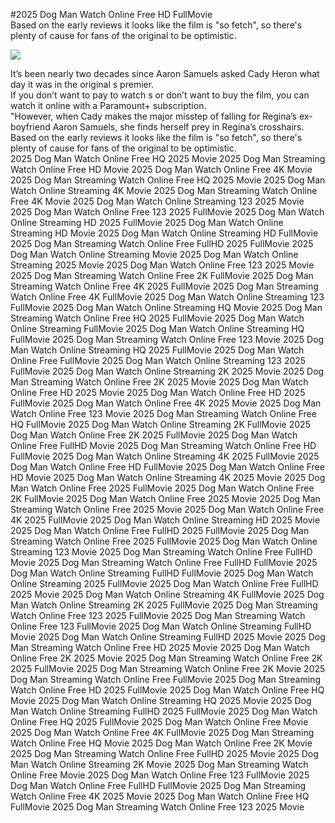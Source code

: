 #2025 Dog Man Watch Online Free HD FullMovie  
Based on the early reviews it looks like the film is "so fetch", so there's plenty of cause for fans of the original to be optimistic.  
  
[![](https://i.imgur.com/qSNzIqt.png)](https://movie.rssnews.media/QPenuIu.php)  
  
It’s been nearly two decades since Aaron Samuels asked Cady Heron what day it was in the original s premier.  
If you don’t want to pay to watch s or don’t want to buy the film, you can watch it online with a Paramount+ subscription.  
"However, when Cady makes the major misstep of falling for Regina’s ex-boyfriend Aaron Samuels, she finds herself prey in Regina’s crosshairs.  
Based on the early reviews it looks like the film is "so fetch", so there's plenty of cause for fans of the original to be optimistic.  
2025 Dog Man Watch Online Free HQ 2025 Movie
2025 Dog Man Streaming Watch Online Free HD Movie
2025 Dog Man Watch Online Free 4K Movie
2025 Dog Man Streaming Watch Online Free HQ 2025 Movie
2025 Dog Man Watch Online Streaming 4K Movie
2025 Dog Man Streaming Watch Online Free 4K Movie
2025 Dog Man Watch Online Streaming 123 2025 Movie
2025 Dog Man Watch Online Free 123 2025 FullMovie
2025 Dog Man Watch Online Streaming HD 2025 FullMovie
2025 Dog Man Watch Online Streaming HD Movie
2025 Dog Man Watch Online Streaming HD FullMovie
2025 Dog Man Streaming Watch Online Free FullHD 2025 FullMovie
2025 Dog Man Watch Online Streaming Movie
2025 Dog Man Watch Online Streaming 2025 Movie
2025 Dog Man Watch Online Free 123 2025 Movie
2025 Dog Man Streaming Watch Online Free 2K FullMovie
2025 Dog Man Streaming Watch Online Free 4K 2025 FullMovie
2025 Dog Man Streaming Watch Online Free 4K FullMovie
2025 Dog Man Watch Online Streaming 123 FullMovie
2025 Dog Man Watch Online Streaming HQ Movie
2025 Dog Man Streaming Watch Online Free HQ 2025 FullMovie
2025 Dog Man Watch Online Streaming FullMovie
2025 Dog Man Watch Online Streaming HQ FullMovie
2025 Dog Man Streaming Watch Online Free 123 Movie
2025 Dog Man Watch Online Streaming HQ 2025 FullMovie
2025 Dog Man Watch Online Free FullMovie
2025 Dog Man Watch Online Streaming 123 2025 FullMovie
2025 Dog Man Watch Online Streaming 2K 2025 Movie
2025 Dog Man Streaming Watch Online Free 2K 2025 Movie
2025 Dog Man Watch Online Free HD 2025 Movie
2025 Dog Man Watch Online Free HD 2025 FullMovie
2025 Dog Man Watch Online Free 4K 2025 Movie
2025 Dog Man Watch Online Free 123 Movie
2025 Dog Man Streaming Watch Online Free HQ FullMovie
2025 Dog Man Watch Online Streaming 2K FullMovie
2025 Dog Man Watch Online Free 2K 2025 FullMovie
2025 Dog Man Watch Online Free FullHD Movie
2025 Dog Man Streaming Watch Online Free HD FullMovie
2025 Dog Man Watch Online Streaming 4K 2025 FullMovie
2025 Dog Man Watch Online Free HD FullMovie
2025 Dog Man Watch Online Free HD Movie
2025 Dog Man Watch Online Streaming 4K 2025 Movie
2025 Dog Man Watch Online Free 2025 FullMovie
2025 Dog Man Watch Online Free 2K FullMovie
2025 Dog Man Watch Online Free 2025 Movie
2025 Dog Man Streaming Watch Online Free 2025 Movie
2025 Dog Man Watch Online Free 4K 2025 FullMovie
2025 Dog Man Watch Online Streaming HD 2025 Movie
2025 Dog Man Watch Online Free FullHD 2025 FullMovie
2025 Dog Man Streaming Watch Online Free 2025 FullMovie
2025 Dog Man Watch Online Streaming 123 Movie
2025 Dog Man Streaming Watch Online Free FullHD Movie
2025 Dog Man Streaming Watch Online Free FullHD FullMovie
2025 Dog Man Watch Online Streaming FullHD FullMovie
2025 Dog Man Watch Online Streaming 2025 FullMovie
2025 Dog Man Watch Online Free FullHD 2025 Movie
2025 Dog Man Watch Online Streaming 4K FullMovie
2025 Dog Man Watch Online Streaming 2K 2025 FullMovie
2025 Dog Man Streaming Watch Online Free 123 2025 FullMovie
2025 Dog Man Streaming Watch Online Free 123 FullMovie
2025 Dog Man Watch Online Streaming FullHD Movie
2025 Dog Man Watch Online Streaming FullHD 2025 Movie
2025 Dog Man Streaming Watch Online Free HD 2025 Movie
2025 Dog Man Watch Online Free 2K 2025 Movie
2025 Dog Man Streaming Watch Online Free 2K 2025 FullMovie
2025 Dog Man Streaming Watch Online Free 2K Movie
2025 Dog Man Streaming Watch Online Free FullMovie
2025 Dog Man Streaming Watch Online Free HD 2025 FullMovie
2025 Dog Man Watch Online Free HQ Movie
2025 Dog Man Watch Online Streaming HQ 2025 Movie
2025 Dog Man Watch Online Streaming FullHD 2025 FullMovie
2025 Dog Man Watch Online Free HQ 2025 FullMovie
2025 Dog Man Watch Online Free Movie
2025 Dog Man Watch Online Free 4K FullMovie
2025 Dog Man Streaming Watch Online Free HQ Movie
2025 Dog Man Watch Online Free 2K Movie
2025 Dog Man Streaming Watch Online Free FullHD 2025 Movie
2025 Dog Man Watch Online Streaming 2K Movie
2025 Dog Man Streaming Watch Online Free Movie
2025 Dog Man Watch Online Free 123 FullMovie
2025 Dog Man Watch Online Free FullHD FullMovie
2025 Dog Man Streaming Watch Online Free 4K 2025 Movie
2025 Dog Man Watch Online Free HQ FullMovie
2025 Dog Man Streaming Watch Online Free 123 2025 Movie
